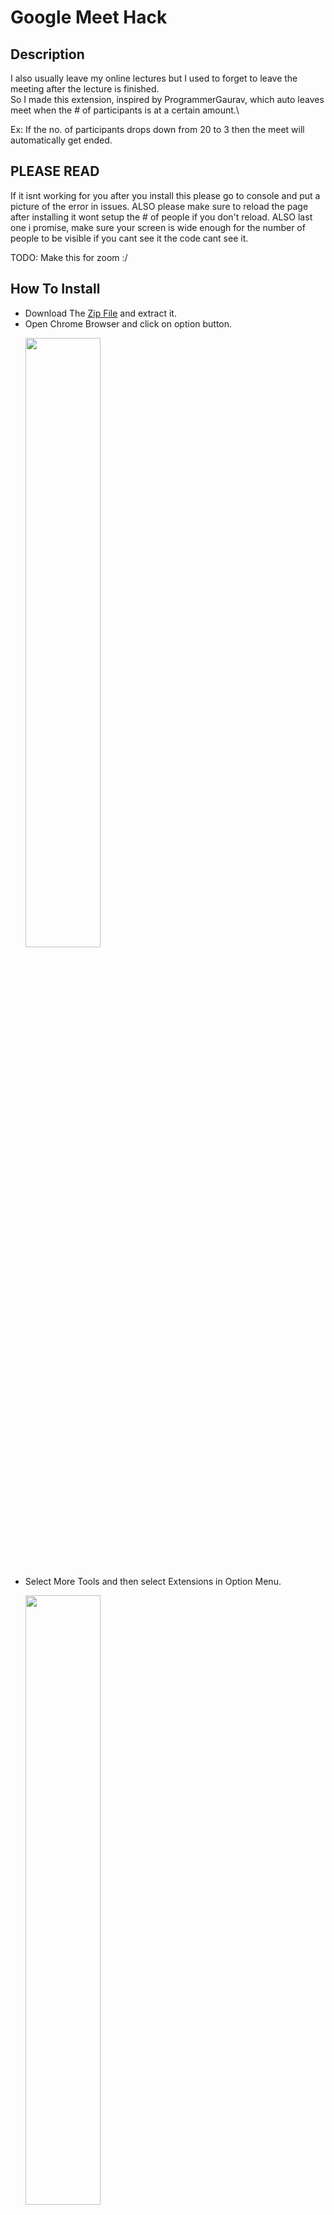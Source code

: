 # Google Meet Hack

## Description

I also usually leave my online lectures but I used to forget to leave the meeting after the lecture is finished.\
So I made this extension, inspired by ProgrammerGaurav, which auto leaves meet when the # of participants is at a certain amount.\

Ex: If the no. of participants drops down from 20 to 3 then the meet will automatically get ended.

## PLEASE READ

If it isnt working for you after you install this please go to console and put a picture of the error in issues.
ALSO please make sure to reload the page after installing it wont setup the # of people if you don't reload.
ALSO last one i promise, make sure your screen is wide enough for the number of people to be visible if you cant see it the code cant see it.

TODO: 
Make this for zoom :/

## How To Install

-   Download The [Zip File](https://github.com/ProgrammerGaurav/Google-Meet-Hack/archive/master.zip) and extract it.
-   Open Chrome Browser and click on option button.
     <p>
      <img src="https://raw.githubusercontent.com/ProgrammerGaurav/Google-Meet-Hack/master/img/howToInstall1.png" width="50%">
    </p>
    <br />
-   Select More Tools and then select Extensions in Option Menu.
     <p>
      <img src="https://raw.githubusercontent.com/ProgrammerGaurav/Google-Meet-Hack/master/img/howToInstall2.png" width="50%">
    </p>
     <br />
-   Turn On the Developer Mode.
     <p>
      <img src="https://raw.githubusercontent.com/ProgrammerGaurav/Google-Meet-Hack/master/img/howToInstall3.png" width="50%">
    </p>
     <br />
-   Click On Load Unpacked.
     <p>
      <img src="https://raw.githubusercontent.com/ProgrammerGaurav/Google-Meet-Hack/master/img/howToInstall4.png" width="50%">
    </p>
     <br />
-   Selected The Extracted <b>Google Meet Hack</b> Folder.
     <p>
      <img src="https://raw.githubusercontent.com/ProgrammerGaurav/Google-Meet-Hack/master/img/howToInstall5.png" width="50%">
    </p>
     <br />
-   Congratulation!! Your Extension is Installed.
     <p>
      <img src="https://raw.githubusercontent.com/ProgrammerGaurav/Google-Meet-Hack/master/img/howToInstall6.png" width="50%">
    </p>
    <br />

## How To Use

-   Select the no. of participant and click on confirm
     <p>
      <img src="https://raw.githubusercontent.com/ProgrammerGaurav/Google-Meet-Hack/master/img/howToUse1.png" width="50%">
    </p>
    <br />
-   Now Process is started or click on cancel to stop the extension.
     <p>
      <img src="https://raw.githubusercontent.com/ProgrammerGaurav/Google-Meet-Hack/master/img/howToUse2.png" width="50%">
    </p>
    <br />
-   You can Mute the site by right clicking on the Meet tab.
     <p>
      <img src="https://raw.githubusercontent.com/ProgrammerGaurav/Google-Meet-Hack/master/img/howToUse3.png" width="50%">
    </p>
    <br />
